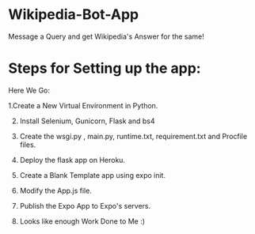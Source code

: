 # Wikipedia-Bot-App
Message a Query and get Wikipedia's Answer for the same!

# Steps for Setting up the app:

Here We Go:

1.Create a New Virtual Environment in Python.

2. Install Selenium, Gunicorn, Flask and bs4

3. Create the wsgi.py , main.py, runtime.txt, requirement.txt and Procfile files.

4. Deploy the flask app on Heroku.

5. Create a Blank Template app using expo init.

6. Modify the App.js file.

7. Publish the Expo App to Expo's servers.

8. Looks like enough Work Done to Me :)
